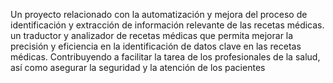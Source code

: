 Un proyecto relacionado con la automatización y mejora del proceso de identificación y extracción de información relevante de las recetas médicas.
un traductor y analizador de recetas médicas que permita mejorar la precisión y eficiencia en la identificación de datos clave en las recetas médicas. Contribuyendo a facilitar la tarea de los profesionales de la salud, así como asegurar la seguridad y la atención de los pacientes
